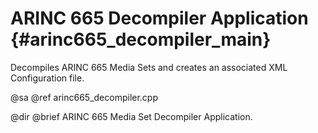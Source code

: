 # ARINC 665 Decompiler Application {#arinc665_decompiler_main}

Decompiles ARINC 665 Media Sets and creates an associated XML Configuration 
file.

@sa @ref arinc665_decompiler.cpp

@dir
@brief ARINC 665 Media Set Decompiler Application.

